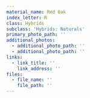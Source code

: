 ```yaml
---
material_name: Red Oak
index_letter: R
class: Hybrids
subclass: 'Hybrids: Naturals'
primary_photo_path: ''
additional_photos:
  - additional_photo_path: ''
  - additional_photo_path: ''
links:
  - link_title: ''
    link_address: ''
files:
  - file_name: ''
    file_path: ''
---
```


